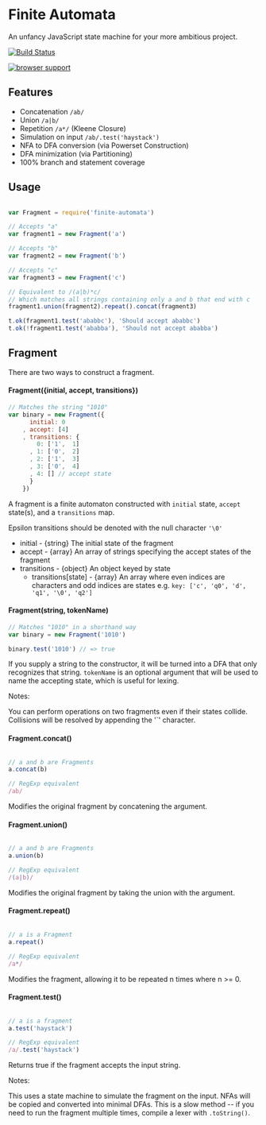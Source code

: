 # Finite Automata

An unfancy JavaScript state machine for your more ambitious project.

[![Build Status](https://travis-ci.org/ben-ng/finite-automata.svg?branch=master)](https://travis-ci.org/ben-ng/finite-automata)

[![browser support](https://ci.testling.com/ben-ng/finite-automata.png)
](https://ci.testling.com/ben-ng/finite-automata)

## Features

 * Concatenation `/ab/`
 * Union `/a|b/`
 * Repetition `/a*/` (Kleene Closure)
 * Simulation on input `/ab/.test('haystack')`
 * NFA to DFA conversion (via Powerset Construction)
 * DFA minimization (via Partitioning)
 * 100% branch and statement coverage

## Usage

```javascript

var Fragment = require('finite-automata')

// Accepts "a"
var fragment1 = new Fragment('a')

// Accepts "b"
var fragment2 = new Fragment('b')

// Accepts "c"
var fragment3 = new Fragment('c')

// Equivalent to /(a|b)*c/
// Which matches all strings containing only a and b that end with c
fragment1.union(fragment2).repeat().concat(fragment3)

t.ok(fragment1.test('ababbc'), 'Should accept ababbc')
t.ok(!fragment1.test('ababba'), 'Should not accept ababba')

```

## Fragment

There are two ways to construct a fragment.

#### Fragment({initial, accept, transitions})

```javascript
// Matches the string "1010"
var binary = new Fragment({
      initial: 0
    , accept: [4]
    , transitions: {
        0: ['1',  1]
      , 1: ['0',  2]
      , 2: ['1',  3]
      , 3: ['0',  4]
      , 4: [] // accept state
      }
    })
```

A fragment is a finite automaton constructed with `initial` state, `accept` state(s), and a `transitions` map.

Epsilon transitions should be denoted with the null character `'\0'`

 * initial - {string} The initial state of the fragment
 * accept - {array} An array of strings specifying the accept states of the fragment
 * transitions - {object} An object keyed by state
   * transitions[state] - {array} An array where even indices are characters and odd indices are states
                                  e.g. `key: ['c', 'q0', 'd', 'q1', '\0', 'q2']`


#### Fragment(string, tokenName)

```javascript
// Matches "1010" in a shorthand way
var binary = new Fragment('1010')

binary.test('1010') // => true
```

If you supply a string to the constructor, it will be turned into a DFA that only recognizes that string. `tokenName` is an optional argument that will be used to name the accepting state, which is useful for lexing.

Notes:

You can perform operations on two fragments even if their states collide. Collisions will be resolved by appending the '\`' character.

#### Fragment.concat()

```javascript

// a and b are Fragments
a.concat(b)

// RegExp equivalent
/ab/

```

Modifies the original fragment by concatening the argument.

#### Fragment.union()

```javascript

// a and b are Fragments
a.union(b)

// RegExp equivalent
/(a|b)/

```

Modifies the original fragment by taking the union with the argument.

#### Fragment.repeat()

```javascript

// a is a Fragment
a.repeat()

// RegExp equivalent
/a*/

```

Modifies the fragment, allowing it to be repeated n times where n >= 0.

#### Fragment.test()

```javascript

// a is a fragment
a.test('haystack')

// RegExp equivalent
/a/.test('haystack')

```

Returns true if the fragment accepts the input string.

Notes:

This uses a state machine to simulate the fragment on the input. NFAs will be copied and converted into minimal DFAs. This is a slow method -- if you need to run the fragment multiple times, compile a lexer with `.toString()`.
